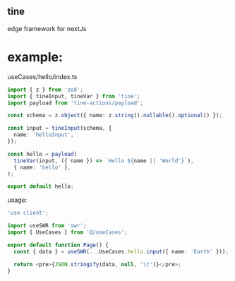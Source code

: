 ## tine

edge framework for nextJs

# example: 

useCases/hello/index.ts
```typescript
import { z } from 'zod';
import { tineInput, tineVar } from 'tine';
import payload from 'tine-actions/payload';

const schema = z.object({ name: z.string().nullable().optional() });

const input = tineInput(schema, {
  name: 'helloInput',
});

const hello = payload(
  tineVar(input, ({ name }) => `Hello ${name || 'World'}`),
  { name: 'hello' },
);

export default hello;
```

usage:
```typescript
'use client';

import useSWR from 'swr';
import { UseCases } from '@/useCases';

export default function Page() {
  const { data } = useSWR(...UseCases.hello.input({ name: 'Earth' }));

  return <pre>{JSON.stringify(data, null, '\t')}</pre>;
}
```
